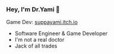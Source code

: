 ### Hey, I'm Dr.Yami 👋

Game Dev: [suppayami.itch.io](https://suppayami.itch.io/)

- Software Engineer & Game Developer
- I'm not a real doctor
- Jack of all trades
